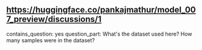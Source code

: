 ## https://huggingface.co/pankajmathur/model_007_preview/discussions/1

contains_question: yes
question_part: What's the dataset used here? How many samples were in the dataset?